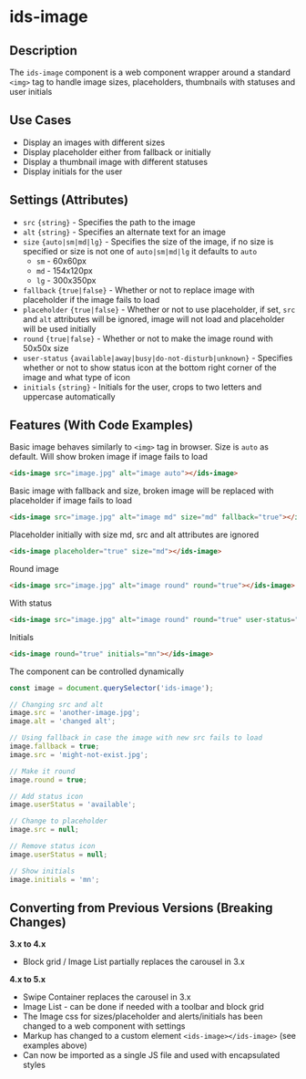 # ids-image

## Description

The `ids-image` component is a web component wrapper around a standard `<img>` tag to handle image sizes, placeholders, thumbnails with statuses and user initials

## Use Cases
- Display an images with different sizes
- Display placeholder either from fallback or initially
- Display a thumbnail image with different statuses
- Display initials for the user

## Settings (Attributes)
- `src` `{string}` - Specifies the path to the image
- `alt` `{string}` - Specifies an alternate text for an image
- `size` `{auto|sm|md|lg}` - Specifies the size of the image, if no size is specified or size is not one of `auto|sm|md|lg` it defaults to `auto`
  - `sm` - 60x60px
  - `md` - 154x120px
  - `lg` - 300x350px
- `fallback` `{true|false}` - Whether or not to replace image with placeholder if the image fails to load
- `placeholder` `{true|false}` - Whether or not to use placeholder, if set, `src` and `alt` attributes will be ignored, image will not load and placeholder will be used initially
- `round` `{true|false}` - Whether or not to make the image round with 50x50x size
- `user-status` `{available|away|busy|do-not-disturb|unknown}` - Specifies whether or not to show status icon at the bottom right corner of the image and what type of icon
- `initials` `{string}` - Initials for the user, crops to two letters and uppercase automatically

## Features (With Code Examples)

Basic image behaves similarly to `<img>` tag in browser. Size is `auto` as default. Will show broken image if image fails to load

```html
<ids-image src="image.jpg" alt="image auto"></ids-image>
```

Basic image with fallback and size, broken image will be replaced with placeholder if image fails to load

```html
<ids-image src="image.jpg" alt="image md" size="md" fallback="true"></ids-image>
```

Placeholder initially with size md, src and alt attributes are ignored

```html
<ids-image placeholder="true" size="md"></ids-image>
```

Round image

```html
<ids-image src="image.jpg" alt="image round" round="true"></ids-image>
```

With status

```html
<ids-image src="image.jpg" alt="image round" round="true" user-status="available"></ids-image>
```

Initials

```html
<ids-image round="true" initials="mn"></ids-image>
```

The component can be controlled dynamically

```js
const image = document.querySelector('ids-image');

// Changing src and alt
image.src = 'another-image.jpg';
image.alt = 'changed alt';

// Using fallback in case the image with new src fails to load
image.fallback = true;
image.src = 'might-not-exist.jpg';

// Make it round
image.round = true;

// Add status icon
image.userStatus = 'available';

// Change to placeholder
image.src = null;

// Remove status icon
image.userStatus = null;

// Show initials
image.initials = 'mn';
```

## Converting from Previous Versions (Breaking Changes)

**3.x to 4.x**

- Block grid / Image List partially replaces the carousel in 3.x

**4.x to 5.x**

- Swipe Container replaces the carousel in 3.x
- Image List - can be done if needed with a toolbar and block grid
- The Image css for sizes/placeholder and alerts/initials has been changed to a web component with settings
- Markup has changed to a custom element `<ids-image></ids-image>` (see examples above)
- Can now be imported as a single JS file and used with encapsulated styles
